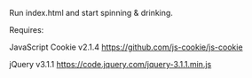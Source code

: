 Run index.html and start spinning & drinking.

Requires:

JavaScript Cookie v2.1.4
https://github.com/js-cookie/js-cookie

jQuery v3.1.1
https://code.jquery.com/jquery-3.1.1.min.js